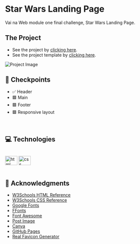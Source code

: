 <div id="top"></div>

# Star Wars Landing Page

Vai na Web module one final challenge, Star Wars Landing Page.


## The Project

- See the project by [clicking here](https://hamomgs.github.io/star-wars-landing-page/).
- See the project template by [clicking here](https://xd.adobe.com/view/aaf75fc2-eba3-41ec-bc48-de80d0615154-ffa4/).

![Project Image](https://i.postimg.cc/jjLRRTBw/Captura-de-tela-2022-05-22-020537.png)
<br>

## 📍 Checkpoints

- ✅ Header
- 🟩 Main
- 🟩 Footer
- 🟩 Responsive layout
<br>

<!-- |  Project | Developed |
|----------|-----------------|
| ![Project Image](https://i.postimg.cc/jjLRRTBw/Captura-de-tela-2022-05-22-020537.png) | ![Project Image](https://i.postimg.cc/jjLRRTBw/Captura-de-tela-2022-05-22-020537.png) |
| ![Project Image](https://i.postimg.cc/kX8QYDCj/imagem-2022-05-22-135357606.png) | ![Project Image](https://i.postimg.cc/kX8QYDCj/imagem-2022-05-22-135357606.png) |
| ![Project Image](https://i.postimg.cc/mDfzHyzB/image.png) | ![Project Image](https://i.postimg.cc/mDfzHyzB/image.png) |
| ![Project Image](https://i.postimg.cc/ZnPMSH3R/image.png) | ![Project Image](https://i.postimg.cc/ZnPMSH3R/image.png) |
| ![Project Image](https://i.postimg.cc/NMJDtnCp/imagem-2022-05-22-140050344.png) | ![Project Image](https://i.postimg.cc/NMJDtnCp/imagem-2022-05-22-140050344.png) |
| ![Project Image](https://i.postimg.cc/pdkYQ7vR/imagem-2022-05-22-140137302.png) | ![Project Image](https://i.postimg.cc/pdkYQ7vR/imagem-2022-05-22-140137302.png) |
 -->

## 💻 Technologies

<div style="display: inline_block"><br>
 <img align="center" height="30" width="40" alt="html icon" src="https://cdn.jsdelivr.net/gh/devicons/devicon/icons/html5/html5-original.svg" />
 <img align="center" height="30" width="40" alt="css icon" src="https://cdn.jsdelivr.net/gh/devicons/devicon/icons/css3/css3-original.svg" />
</div>
</br>

## 💚 Acknowledgments

* [W3Schools HTML Reference](https://www.w3schools.com/tags/)
* [W3Schools CSS Reference](https://www.w3schools.com/cssref/)
* [Google Fonts](https://fonts.google.com)
* [FFonts](www.ffonts.net/)
* [Font Awesome](https://fontawesome.com)
* [Post Image](https://postimages.org)
* [Canva](https://canva.com)
* [GitHub Pages](https://pages.github.com)
* [Real Favicon Generator](https://realfavicongenerator.net)

<!-- [⬆ Back to top](#top) -->
